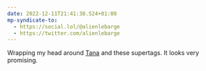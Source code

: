 ```yaml
---
date: 2022-12-11T21:41:38.524+01:00
mp-syndicate-to:
  - https://social.lol/@alienlebarge
  - https://twitter.com/alienlebarge
---
```

Wrapping my head around [Tana](https://tana.inc) and these supertags. It looks very promising.
